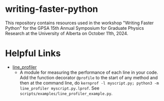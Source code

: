 # writing-faster-python
 This repository contains resources used in the workshop "Writing Faster Python" for the GPSA 15th Annual Symposium for Graduate Physics Research at the University of Alberta on October 11th, 2024.

# Helpful Links
   - [line_profiler](https://github.com/pyutils/line_profiler)
      - A module for measuring the performance of each line in your code. Add the function decorator `@profile` to the start of any method and then at the command line, do `kernprof -l myscript.py; python3 -m line_profiler myscript.py.lprof`. See `scripts/examples/line_profiler_example.py`.
